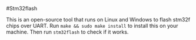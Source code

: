 #Stm32flash

This is an open-source tool that runs on Linux and Windows to flash stm32f chips over UART. Run `make && sudo make install` to install this on your machine. Then run `stm32flash` to check if it works.
